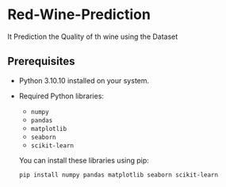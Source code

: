 # Red-Wine-Prediction

It Prediction the Quality of th wine using the Dataset
## Prerequisites

- Python 3.10.10 installed on your system.
- Required Python libraries:
  - `numpy`
  - `pandas`
  - `matplotlib`
  - `seaborn`
  - `scikit-learn`
  
  You can install these libraries using pip:
  ```
  pip install numpy pandas matplotlib seaborn scikit-learn

  ```